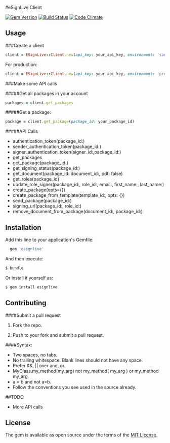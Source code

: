 #eSignLive Client

[![Gem Version](https://d25lcipzij17d.cloudfront.net/badge.svg?id=rb&type=6&v=0.1.3&x2=0)](https://badge.fury.io/rb/esignlive)
[![Build Status](https://travis-ci.org/bjacobson26/esignlive.svg?branch=master)](https://travis-ci.org/bjacobson26/esignlive)
[![Code Climate](https://codeclimate.com/github/bjacobson26/esignlive/badges/gpa.svg)](https://codeclimate.com/github/bjacobson26/esignlive)
## Usage

###Create a client

```ruby
client = ESignLive::Client.new(api_key: your_api_key, environment: 'sandbox')
```

For production:

```ruby
client = ESignLive::Client.new(api_key: your_api_key, environment: 'production')
```


###Make some API calls

#####Get all packages in your account
```ruby
packages = client.get_packages
```

#####Get a package:
```ruby
package = client.get_package(package_id: your_package_id)
```
#####API Calls
- authentication_token(package_id:)
- sender_authentication_token(package_id:)
- signer_authentication_token(signer_id:,package_id:)
- get_packages
- get_package(package_id:)
- get_signing_status(package_id:)
- get_document(package_id: document_id:, pdf: false)
- get_roles(package_id)
- update_role_signer(package_id:, role_id:, email:, first_name:, last_name:)
- create_package(opts={})
- create_package_from_template(template_id:, opts: {})
- send_package(package_id:)
- signing_url(package_id:, role_id:)
- remove_document_from_package(document_id:, package_id:)

## Installation
Add this line to your application's Gemfile:

```ruby
  gem 'esignlive'
```

  And then execute:

```bash
$ bundle
```

Or install it yourself as:

```bash
$ gem install esignlive
```

## Contributing
####Submit a pull request

1. Fork the repo.

2. Push to your fork and submit a pull request.


####Syntax:

 - Two spaces, no tabs.
 - No trailing whitespace. Blank lines should not have any space.
 - Prefer &&, || over and, or.
 - MyClass.my_method(my_arg) not my_method( my_arg ) or my_method my_arg.
 - a = b and not a=b.
 - Follow the conventions you see used in the source already.


##TODO
 - More API calls

## License
  The gem is available as open source under the terms of the [MIT License](http://opensource.org/licenses/MIT).

